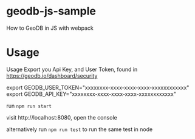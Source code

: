 # geodb-js-sample

How to GeoDB in JS with webpack

# Usage

Usage Export you Api Key, and User Token, found in https://geodb.io/dashboard/security

export GEODB_USER_TOKEN="xxxxxxxx-xxxx-xxxx-xxxx-xxxxxxxxxxxx"
export GEODB_API_KEY="xxxxxxxx-xxxx-xxxx-xxxx-xxxxxxxxxxxx"

run `npm run start`

visit http://localhost:8080, open the console

alternatively run `npm run test` to run the same test in node
